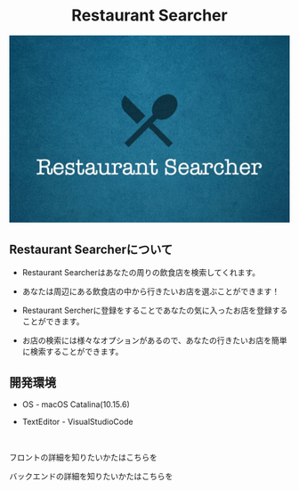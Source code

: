 <h1 align="center">Restaurant Searcher</h1>

![img](img/Icon.jpg)

## Restaurant Searcherについて

- Restaurant Searcherはあなたの周りの飲食店を検索してくれます。

- あなたは周辺にある飲食店の中から行きたいお店を選ぶことができます！

- Restaurant Sercherに登録をすることであなたの気に入ったお店を登録することができます。

- お店の検索には様々なオプションがあるので、あなたの行きたいお店を簡単に検索することができます。

## 開発環境

- OS - macOS Catalina(10.15.6)

- TextEditor - VisualStudioCode

<br>

フロントの詳細を知りたいかたはこちらを

バックエンドの詳細を知りたいかたはこちらを